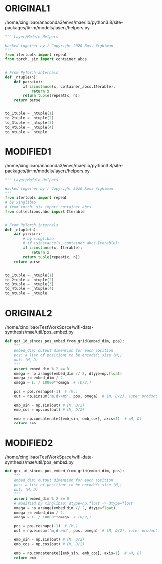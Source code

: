 # ORIGINAL1

/home/xinglibao/anaconda3/envs/mae/lib/python3.8/site-packages/timm/models/layers/helpers.py

```python
""" Layer/Module Helpers

Hacked together by / Copyright 2020 Ross Wightman
"""
from itertools import repeat
from torch._six import container_abcs


# From PyTorch internals
def _ntuple(n):
    def parse(x):
        if isinstance(x, container_abcs.Iterable):
            return x
        return tuple(repeat(x, n))
    return parse


to_1tuple = _ntuple(1)
to_2tuple = _ntuple(2)
to_3tuple = _ntuple(3)
to_4tuple = _ntuple(4)
to_ntuple = _ntuple
```

# MODIFIED1

/home/xinglibao/anaconda3/envs/mae/lib/python3.8/site-packages/timm/models/layers/helpers.py

```python
""" Layer/Module Helpers

Hacked together by / Copyright 2020 Ross Wightman
"""
from itertools import repeat
# by xinglibao
# from torch._six import container_abcs
from collections.abc import Iterable


# From PyTorch internals
def _ntuple(n):
    def parse(x):
        # by xinglibao
        # if isinstance(x, container_abcs.Iterable):
        if isinstance(x, Iterable):
            return x
        return tuple(repeat(x, n))
    return parse


to_1tuple = _ntuple(1)
to_2tuple = _ntuple(2)
to_3tuple = _ntuple(3)
to_4tuple = _ntuple(4)
to_ntuple = _ntuple
```

# ORIGINAL2

/home/xinglibao/TestWorkSpace/wifi-data-synthesis/mae/util/pos_embed.py

```python
def get_1d_sincos_pos_embed_from_grid(embed_dim, pos):
    """
    embed_dim: output dimension for each position
    pos: a list of positions to be encoded: size (M,)
    out: (M, D)
    """
    assert embed_dim % 2 == 0
    omega = np.arange(embed_dim // 2, dtype=np.float)
    omega /= embed_dim / 2.
    omega = 1. / 10000**omega  # (D/2,)

    pos = pos.reshape(-1)  # (M,)
    out = np.einsum('m,d->md', pos, omega)  # (M, D/2), outer product

    emb_sin = np.sin(out) # (M, D/2)
    emb_cos = np.cos(out) # (M, D/2)

    emb = np.concatenate([emb_sin, emb_cos], axis=1)  # (M, D)
    return emb
```

# MODIFIED2

/home/xinglibao/TestWorkSpace/wifi-data-synthesis/mae/util/pos_embed.py

```python
def get_1d_sincos_pos_embed_from_grid(embed_dim, pos):
    """
    embed_dim: output dimension for each position
    pos: a list of positions to be encoded: size (M,)
    out: (M, D)
    """
    assert embed_dim % 2 == 0
    # modified by xinglibao: dtype=np.float -> dtype=float
    omega = np.arange(embed_dim // 2, dtype=float)
    omega /= embed_dim / 2.
    omega = 1. / 10000**omega  # (D/2,)

    pos = pos.reshape(-1)  # (M,)
    out = np.einsum('m,d->md', pos, omega)  # (M, D/2), outer product

    emb_sin = np.sin(out) # (M, D/2)
    emb_cos = np.cos(out) # (M, D/2)

    emb = np.concatenate([emb_sin, emb_cos], axis=1)  # (M, D)
    return emb
```
